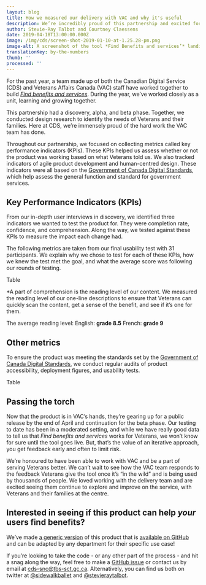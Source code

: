 ```yaml
---
layout: blog
title: How we measured our delivery with VAC and why it's useful
description: We’re incredibly proud of this partnership and excited for what comes next.
author: Stevie-Ray Talbot and Courtney Claessens
date: 2019-04-18T13:00:00.000Z
image: /img/cds/screen-shot-2019-01-10-at-1.25.28-pm.png
image-alt: A screenshot of the tool *Find Benefits and services’* landing page.
translationKey: by-the-numbers
thumb: ''
processed: ''
---
```

For the past year, a team made up of both the Canadian Digital Service (CDS) and Veterans Affairs Canada (VAC) staff have worked together to build [*Find benefits and services*](https://github.com/veteransaffairscanada/vac-benefits-directory). During the year, we’ve worked closely as a unit, learning and growing together.

This partnership had a discovery, alpha, and beta phase. Together, we conducted design research to identify the needs of Veterans and their families. Here at CDS, we’re immensely proud of the hard work the VAC team has done.

Throughout our partnership, we focused on collecting metrics called key performance indicators (KPIs). These KPIs helped us assess whether or not the product was working based on what Veterans told us. We also tracked indicators of agile product development and human-centred design. These indicators were all based on the [Government of Canada Digital Standards](https://www.canada.ca/en/government/system/digital-government/government-canada-digital-standards.html), which help assess the general function and standard for government services.

## Key Performance Indicators (KPIs)

From our in-depth user interviews in discovery, we identified three indicators we wanted to test the product for. They were completion rate, confidence, and comprehension. Along the way, we tested against these KPIs to measure the impact each change had.

The following metrics are taken from our final usability test with 31 participants. We explain why we chose to test for each of these KPIs, how we knew the test met the goal, and what the average score was following our rounds of testing.

Table

*A part of comprehension is the reading level of our content. We measured the reading level of our one-line descriptions to ensure that Veterans can quickly scan the content, get a sense of the benefit, and see if it’s one for them.

The average reading level:
English: **grade 8.5**
French: **grade 9**

## Other metrics

To ensure the product was meeting the standards set by the [Government of Canada Digital Standards](https://www.canada.ca/en/government/system/digital-government/government-canada-digital-standards.html), we conduct regular audits of product accessibility, deployment figures, and usability tests.

Table

## Passing the torch 

Now that the product is in VAC’s hands, they’re gearing up for a public release by the end of April and continuation for the beta phase. Our testing to date has been in a moderated setting, and while we have really good data to tell us that *Find benefits and services* works for Veterans, we won’t know for sure until the tool goes live. But, that’s the value of an iterative approach, you get feedback early and often to limit risk.

We’re honoured to have been able to work with VAC and be a part of serving Veterans better. We can’t wait to see how the VAC team responds to the feedback Veterans give the tool once it’s “in the wild” and is being used by thousands of people. We loved working with the delivery team and are excited seeing them continue to explore and improve on the service, with Veterans and their families at the centre.

## Interested in seeing if this product can help *your* users find benefits?

We’ve made [a generic version](https://benefits-avantages.cds-snc.ca/?utm_source=CDS_measurement_blog) of this product that is [available on GitHub](https://github.com/cds-snc/find-benefits-and-services) and can be adapted by any department for their specific use case!

If you’re looking to take the code - or any other part of the process - and hit a snag along the way, feel free to make a [GitHub issue](https://github.com/cds-snc/find-benefits-and-services/issues) or contact us by email at [cds-snc@tbs-sct.gc.ca](mailto:cds-snc@tbs-sct.gc.ca). Alternatively, you can find us both on twitter at [@sidewalkballet](https://twitter.com/sidewalkballet) and [@stevieraytalbot](https://twitter.com/StevieRayTalbot).

